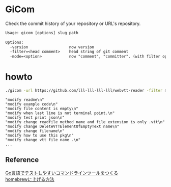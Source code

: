 # GiCom
Check the commit history of your repository or URL's repository.
```txt
Usage: gicom [options] slug path
  
Options:
  -version            		now version
  -filter=<head comment>	head string of git comment
  -mode=<option>      		now "comment", "committer". (with filter option)
```

# howto

```bash
./gicom -url https://github.com/lll-lll-lll-lll/webvtt-reader -filter modify -mode comment
```

```
"modify readme\n"
"modify example code\n"
"modify file content is empty\n"
"modify when last line is not terminal point.\n"
"modify test print json\n"
"modify change readfile method name and file extension is only .vtt\n"
"modify change DeleteVTTElementOfEmptyText name\n"
"modify change filename\n"
"modify how to use this pkg\n"
"modify change vtt file name .\n"
...
```

## Reference
[Go言語でテストしやすいコマンドラインツールをつくる](https://deeeet.com/writing/2014/12/18/golang-cli-test/)<br>
[homebrewに上げる方法](https://qiita.com/kcwebapply/items/4777dfc9151ebb3e8a19)